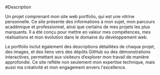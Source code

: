 #Description

Un projet comprenant mon site web portfolio, qui est une vitrine personnelle. Ce site présente des informations à mon sujet, mon parcours académique et professionnel, ainsi que certains de mes projets les plus marquants. Il a été conçu pour mettre en valeur mes compétences, mes réalisations et mon évolution dans le domaine du développement web.

Le portfolio inclut également des descriptions détaillées de chaque projet, des images, et des liens vers des dépôts GitHub ou des démonstrations interactives, permettant aux visiteurs d’explorer mon travail de manière approfondie. Ce site reflète non seulement mon expertise technique, mais aussi ma créativité et mon engagement envers l'excellence.
